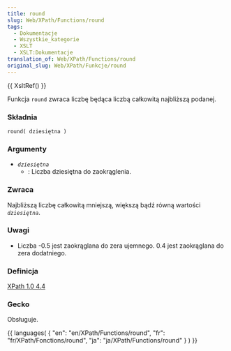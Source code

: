 ```yaml
---
title: round
slug: Web/XPath/Functions/round
tags:
  - Dokumentacje
  - Wszystkie_kategorie
  - XSLT
  - XSLT:Dokumentacje
translation_of: Web/XPath/Functions/round
original_slug: Web/XPath/Funkcje/round
---
```

{{ XsltRef() }}

Funkcja `round` zwraca liczbę będąca liczbą całkowitą najbliższą podanej.

### Składnia

    round( dziesiętna )

### Argumenty

- _`dziesiętna`_
  - : Liczba dziesiętna do zaokrąglenia.

### Zwraca

Najbliższą liczbę całkowitą mniejszą, większą bądź równą wartości _`dziesiętna`_.

### Uwagi

- Liczba -0.5 jest zaokrąglana do zera ujemnego. 0.4 jest zaokrąglana do zera dodatniego.

### Definicja

[XPath 1.0 4.4](http://www.w3.org/TR/xpath#function-round)

### Gecko

Obsługuje.

{{ languages( { "en": "en/XPath/Functions/round", "fr": "fr/XPath/Fonctions/round", "ja": "ja/XPath/Functions/round" } ) }}
